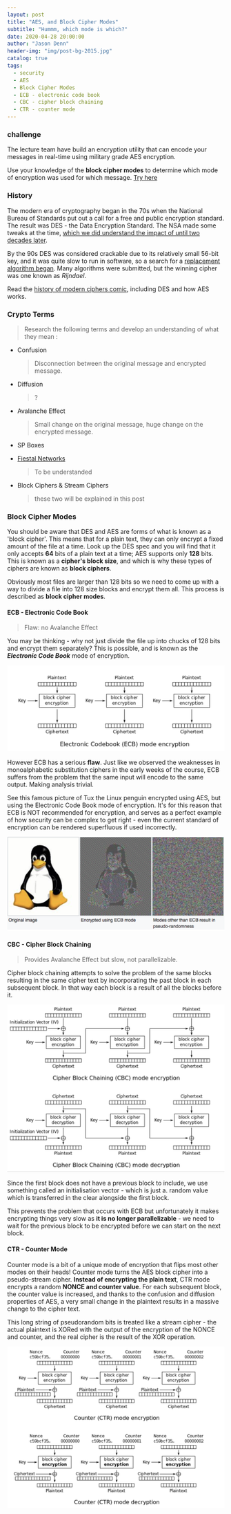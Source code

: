```yaml
---
layout: post
title: "AES, and Block Cipher Modes"
subtitle: "Hummm, which mode is which?"
date: 2020-04-28 20:00:00
author: "Jason Denn"
header-img: "img/post-bg-2015.jpg"
catalog: true
tags:
  - security
  - AES
  - Block Cipher Modes
  - ECB - electronic code book
  - CBC - cipher block chaining
  - CTR - counter mode
---
```


### challenge

The lecture team have build an encryption utility that can encode your messages in real-time using military grade AES encryption. 

Use your knowledge of the **block cipher modes** to determine which mode of encryption was used for which message. [Try here](http://comp6445-curlybracket-letsmakeflagsgreatagain-curlybracket.bid/challenges/blockmodes/index.html) 

### History

The modern era of cryptography began in the 70s when the National Bureau of Standards put out a call for a free and public encryption standard. The result was DES - the Data Encryption Standard. The NSA made some tweaks at the time, [which we did understand the impact of until two decades later](https://www.schneier.com/blog/archives/2004/10/the_legacy_of_d.html). 

By the 90s DES was considered crackable due to its relatively small 56-bit key, and it was quite slow to run in software, so a search for a [replacement algorithm began](https://en.wikipedia.org/wiki/Advanced_Encryption_Standard_process). Many algorithms were submitted, but the winning cipher was one known as *Rijndael*. 

Read the [history of modern ciphers comic](http://www.moserware.com/2009/09/stick-figure-guide-to-advanced.html), including DES and how AES works. 

### Crypto Terms

>   Research the following terms and develop an understanding of what they mean : 

*   Confusion

    >   Disconnection between the original message and encrypted message.

*   Diffusion

    >   ? 

*   Avalanche Effect

    >   Small change on the original message, huge change on the encrypted message.

*   SP Boxes

*   [Fiestal Networks](https://www.techopedia.com/definition/27121/feistel-network)

    >   To be understanded

*   Block Ciphers  &  Stream Ciphers

    >   these two will be explained in this post

### Block Cipher Modes

You should be aware that DES and AES are forms of what is known as a 'block cipher'. This means that for a plain text, they can only encrypt a fixed amount of the file at a time. Look up the DES spec and you will find that it only accepts **64** bits of a plain text at a time; AES supports only **128** bits. This is known as a **cipher's block size**, and which is why these types of ciphers are known as **block ciphers**. 

Obviously most files are larger than 128 bits so we need to come up with a way to divide a file into 128 size blocks and encrypt them all. This process is described as **block cipher modes**. 

#### ECB - Electronic Code Book

>   Flaw: no Avalanche Effect

You may be thinking - why not just divide the file up into chucks of 128 bits and encrypt them separately? This is possible, and is known as the ***Electronic Code Book*** mode of encryption.

![image-20200428214444796](https://raw.githubusercontent.com/hbxz/picture-storage/master/2020/04/image-20200428214444796.png)

However ECB has a serious **flaw**. Just like we observed the weaknesses in monoalphabetic substitution ciphers in the early weeks of the course, ECB suffers from the problem that the same input will encode to the same output. Making analysis trivial. 

See this famous picture of Tux the Linux penguin encrypted using AES, but using the Electronic Code Book mode of encryption. It's for this reason that ECB is NOT recommended for encryption, and serves as a perfect example of how security can be complex to get right - even the current standard of encryption can be rendered superfluous if used incorrectly. 

![image-20200428214548321](https://raw.githubusercontent.com/hbxz/picture-storage/master/2020/04/image-20200428214548321.png)

#### CBC - Cipher Block Chaining

>   Provides Avalanche Effect but slow, not parallelizable. 

Cipher block chaining attempts to solve the problem of the same blocks resulting in the same cipher text by incorporating the past block in each subsequent block. In that way each block is a result of all the blocks before it. 

![image-20200428214701569](https://raw.githubusercontent.com/hbxz/picture-storage/master/2020/04/image-20200428214701569.png)

Since the first block does not have a previous block to include, we use something called an initialisation vector - which is just a. random value which is transferred in the clear alongside the first block. 

This prevents the problem that occurs with ECB but unfortunately it makes encrypting things very slow as **it is no longer parallelizable** - we need to wait for the previous block to be encrypted before we can start on the next block. 

#### CTR - Counter Mode

Counter mode is a bit of a unique mode of encryption that flips most other modes on their heads! Counter mode turns the AES block cipher into a pseudo-stream cipher. **Instead of encrypting the plain text**, CTR mode encrypts a random **NONCE and counter value**. For each subsequent block, the counter value is increased, and thanks to the confusion and diffusion properties of AES, a very small change in the plaintext results in a massive change to the cipher text. 

This long string of pseudorandom bits is treated like a stream cipher - the actual plaintext is XORed with the output of the encryption of the NONCE and counter, and the real cipher is the result of the XOR operation. 

![CTR](https://raw.githubusercontent.com/hbxz/picture-storage/master/2020/04/image-20200428215631148.png)

